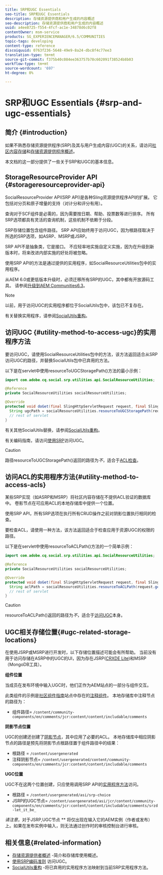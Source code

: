 ```yaml
---
title: SRP和UGC Essentials
seo-title: SRP和UGC Essentials
description: 存储资源提供商和用户生成的内容概述
seo-description: 存储资源提供商和用户生成的内容概述
uuid: a4ee8725-f554-4fcf-ac1e-34878d6c02f8
contentOwner: msm-service
products: SG_EXPERIENCEMANAGER/6.5/COMMUNITIES
topic-tags: developing
content-type: reference
discoiquuid: 0763f236-5648-49e9-8a24-dbc8f4c77ee3
translation-type: tm+mt
source-git-commit: f375b40c084ee363757b78c602091f38524b8b03
workflow-type: tm+mt
source-wordcount: '697'
ht-degree: 0%

---
```



# SRP和UGC Essentials {#srp-and-ugc-essentials}

## 简介 {#introduction}

如果不熟悉存储资源提供程序(SRP)及其与用户生成内容(UGC)的关系，请访问[社区内容存储](working-with-srp.md)和[存储资源提供程序概述](srp.md)。

本文档的这一部分提供了一些关于SRP和UGC的基本信息。

## StorageResourceProvider API {#storageresourceprovider-api}

SocialResourceProvider API(SRP API)是各种Sling资源提供程序API的扩展。 它包括对分页和原子增量的支持（对计分和评分有用）。

查询对于SCF组件是必需的，因为需要按日期、帮助、投票数等进行排序。 所有SRP选项都具有灵活的查询机制，这些机制不依赖于分段。

SRP存储位置包含组件路径。 SRP API应始终用于访问UGC，因为根路径取决于所选的SRP选项，如ASRP、MSRP或JSRP。

SRP API不是抽象类，它是接口。 不应轻率地实施自定义实施，因为在升级到新版本时，将来改进内部实施的好处将被忽略。

使用SRP API的方法是通过提供的实用程序，如SocialResourceUtilities包中的实用程序。

从AEM 6.0或更低版本升级时，必须迁移所有SRP的UGC，其中都有开放源码工具。 请参阅[升级到AEM Communities6.3](upgrade.md)。

>[!NOTE]
>
>以前，用于访问UGC的实用程序都位于SocialUtils包中，该包已不复存在。
>
>有关替换实用程序，请参阅[SocialUtils重构](socialutils.md)。

## 访问UGC {#utility-method-to-access-ugc}的实用程序方法

要访问UGC，请使用SocialResourceUtilities包中的方法，该方法返回适合从SRP访问UGC的路径，并替换SocialUtils包中已弃用的方法。

以下是在servlet中使用resourceToUGCStoragePath()方法的最小示例：

```java
import com.adobe.cq.social.srp.utilities.api.SocialResourceUtilities;

@Reference
private SocialResourceUtilities socialResourceUtilities;

@Override
protected void doGet(final SlingHttpServletRequest request, final SlingHttpServletResponse response) throws ServletException, IOException {
  String ugcPath = socialResourceUtilities.resourceToUGCStoragePath(request.getResource());
  // rest of servlet
}
```

有关其他SocialUtils替换，请参阅[SocialUtils重构](socialutils.md)。

有关编码指南，请访问[使用SRP](accessing-ugc-with-srp.md)访问UGC。

>[!CAUTION]
>
>路径resourceToUGCStoragePath()返回的路径为&#x200B;*不*，适合于[ACL检查](srp.md#for-access-control-acls)。

## 访问ACL的实用程序方法{#utility-method-to-access-acls}

某些SRP实现（如ASRP和MSRP）将社区内容存储在不提供ACL验证的数据库中。 卷影节点在可应用ACL的本地存储库中提供一个位置。

使用SRP API，所有SRP选项在执行所有CRUD操作之前对阴影位置执行相同的检查。

要检查ACL，请使用一种方法，该方法返回适合于检查应用于资源UGC的权限的路径。

以下是在servlet中使用resourceToACLPath()方法的一个简单示例：

```java
import com.adobe.cq.social.srp.utilities.api.SocialResourceUtilities;

@Reference
private SocialResourceUtilities socialResourceUtilities;

@Override
protected void doGet(final SlingHttpServletRequest request, final SlingHttpServletResponse response) throws ServletException, IOException {
  String aclPath = socialResourceUtilities.resourceToACLPath(request.getResource());
  // rest of servlet
}
```

>[!CAUTION]
>
>resourceToACLPath()返回的路径为&#x200B;*不*，适合于[访问UGC](#utility-method-to-access-acls)本身。

## UGC相关存储位置{#ugc-related-storage-locations}

在使用JSRP或MSRP进行开发时，以下存储位置描述可能会有所帮助。 当前没有用于访问存储在ASRP中的UGC的UI，因为存在JSRP([CRXDE Lite](../../help/sites-developing/developing-with-crxde-lite.md))和MSRP（MongoDB工具）。

**组件位置**

当成员在发布环境中输入UGC时，他们正作为AEM站点的一部分与组件交互。

此类组件的示例是[社区组件指南](components-guide.md)站点中存在的[注释组件](http://localhost:4502/content/community-components/en/comments.html)。 本地存储库中注释节点的路径为：

* 组件路径= `/content/community-components/en/comments/jcr:content/content/includable/comments`

**阴影节点位置**

UGC的创建还创建了[阴影节点](srp.md#about-shadow-nodes-in-jcr)，其中应用了必要的ACL。 本地存储库中相应阴影节点的路径是预先将阴影节点根路径置于组件路径中的结果：

* 根路径 = `/content/usergenerated`
* 注释阴影节点= `/content/usergenerated/content/community-components/en/comments/jcr:content/content/includable/comments`

**UGC位置**

UGC不在这两个位置创建，只应使用调用SRP API的[实用程序方法](#utility-method-to-access-ugc)访问。

* 根路径 = `/content/usergenerated/asi/srp-choice`
* JSRP的UGC节点= `/content/usergenerated/asi/jcr/content/community-components/en/comments/jcr:content/content/includable/comments/srzd-let_it_be_`

*请注意*，对于JSRP,UGC节点 ** 将仅出现在输入它的AEM实例（作者或发布）上。如果在发布实例中输入，则无法通过创作时的审核控制台进行审核。

## 相关信息{#related-information}

* [存储资源提供者概述](srp.md) -简介和存储库使用概述。
* [使用SRP编码准则](accessing-ugc-with-srp.md) 访问UGC。
* [SocialUtils重构](socialutils.md) -将已弃用的实用程序方法映射到当前SRP实用程序方法。
